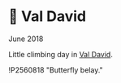 # 🧗 Val David
June 2018

Little climbing day in [Val David](https://www.thecrag.com/climbing/canada/val-david).

!P2560818 "Butterfly belay."
